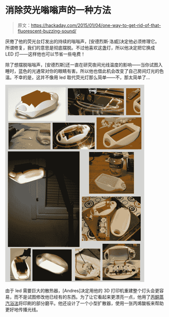 # 消除荧光嗡嗡声的一种方法

> 原文：<https://hackaday.com/2015/01/04/one-way-to-get-rid-of-that-fluorescent-buzzing-sound/>

厌倦了他的荧光台灯发出的持续的嗡嗡声，[安德烈斯·洛威]决定他必须修理它。所谓修复，我们的意思是彻底摆脱。不过他喜欢这盏灯，所以他决定把它换成 LED 灯——这样他也可以节省一些电费！

除了想摆脱嗡嗡声，[安德烈斯]还一直在研究夜间光线温度的影响——当你试图入睡时，蓝色的光通常对你的眼睛有害。所以他也借此机会改变了自己房间灯光的色温。不幸的是，这并不像用 led 取代荧光灯那么简单——不，那太简单了…

[![Table Lamp](img/661d54e5b1eac9560e258da632e03f79.png)](https://hackaday.com/wp-content/uploads/2015/01/tablelamp.png)

由于 led 需要巨大的散热器，[Andres]决定用他的 3D 打印机重建整个灯头会更容易，而不是试图修改他已经有的东西。为了让它看起来更漂亮一点，他用了[丙酮蒸汽浴法](http://hackaday.com/2013/02/26/giving-3d-printed-parts-a-shiny-smooth-finish/)将印刷的部分磨平。他还设计了一个小型扩散器，使用一张丙烯酸板来帮助更好地传播光线。